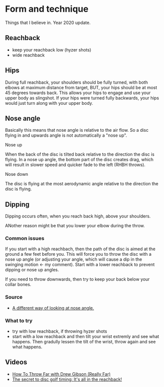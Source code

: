 # Form and technique

Things that I believe in. Year 2020 update.

## Reachback

- keep your reachback low (hyzer shots)
- wide reachback

## Hips

During full reachback, your shoulders should be fully turned, with both elbows at maximum distance from target, BUT, your hips should be at most 45 degrees towards back. This allows your hips to engage and use your upper body as slingshot. If your hips were turned fully backwards, your hips would just turn along with your upper body.

## Nose angle

Basically this means that nose angle is relative to the air flow. So a disc flying in and upwards angle is not automatically a "nose up".

Nose up

When the back of the disc is tilted back relative to the direction the disc is flying. In a nose up angle, the bottom part of the disc creates drag, which will result in slower speed and quicker fade to the left (RHBH throws).

Nose down

The disc is flying at the most aerodynamic angle relative to the direction the disc is flying.

## Dipping

Dipping occurs often, when you reach back high, above your shoulders.

ANother reason might be that you lower your elbow during the throw.

### Common issues

If you start with a high reachbach, then the path of the disc is aimed at the ground a few feet before you. This will force you to throw the disc with a nose up angle (or adjusting your angle, which will cause a dip in the swinging motion <- my comment). Start with a lower reachback to prevent dipping or nose up angles.

If you need to throw downwards, then try to keep your back below your collar bones.

### Source

- [A different way of looking at nose angle.](https://youtu.be/-DE455cUrIU)


### What to try

- try with low reachback, if throwing hyzer shots
- start with a low reachback and then tilt your wrist extremly and see what happens. Then gradully lessen the tilt of the wrist, throw again and see what happens.

## Videos

- [How To Throw Far with Drew Gibson (Really Far)](https://youtu.be/dyhekGmjxjQ)
- [The secret to disc golf timing: It's all in the reachback!](https://youtu.be/8p-d0do3t9s)
